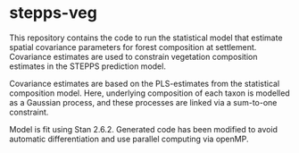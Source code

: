 # stepps-veg

This repository contains the code to run the statistical model that estimate spatial covariance parameters for forest composition at settlement. Covariance estimates are used to constrain vegetation composition estimates in the STEPPS prediction model. 

Covariance estimates are based on the PLS-estimates from the statistical composition model. Here, underlying composition of each taxon is modelled as a Gaussian process, and these processes are linked via a sum-to-one constraint.

Model is fit using Stan 2.6.2. Generated code has been modified to avoid automatic differentiation and use parallel computing via openMP.
